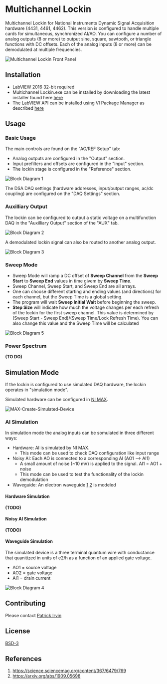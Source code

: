 # Multichannel Lockin

Multichannel Lockin for National Instruments Dynamic Signal Acquisition hardware (4431, 4461, 4462). This version is configured to handle multiple cards for simultaneous, synchronized AI/AO. You can configure a number of analog outputs (8 or more) to output sine, square, sawtooth, or triangle functions with DC offsets. Each of the analog inputs (8 or more) can be demodulated at multiple frequencies.

![Multichannel Lockin Front Panel](images/Lockin-Front-Panel.png)

## Installation
- LabVIEW 2016 32-bit required
- Multichannel Lockin.exe can be installed by downloading the latest installer found here [here](https://github.com/levylabpitt/Multichannel-Lockin/releases/latest)
- The LabVIEW API can be installed using VI Package Manager as described [here](https://levylabpitt.github.io/)

## Usage
### Basic Usage

The main controls are found on the "AO/REF Setup" tab:
- Analog outputs are configured in the "Output" section.
- Input prefilters and offsets are configured in the "Input" section.
- The lockin stage is configured in the "Reference" section.

![Block Diagram 1](images/Lockin-Block-Diagram-1.png)

The DSA DAQ settings (hardware addresses, input/output ranges, ac/dc coupling) are configured on the "DAQ Settings" section.

### Auxilliary Output

The lockin can be configured to output a static voltage on a multifunction DAQ in the "Auxilliary Output" section of the "AUX" tab. 

![Block Diagram 2](images/Lockin-Block-Diagram-2.png)

A demodulated lockin signal can also be routed to another analog output.

![Block Diagram 3](images/Lockin-Block-Diagram-3.png)

### Sweep Mode

- Sweep Mode will ramp a DC offset of **Sweep Channel** from the **Sweep Start** to **Sweep End** values in time givem by **Sweep Time**.
- Sweep Channel, Sweep Start, and Sweep End are all arrays.
- One can choose different starting and ending values (and directions) for each channel, but the Sweep Time is a global setting.
- The program will wait **Sweep Initial Wait** before beginning the sweep.
- **Step Size** will indicate how much the voltage changes per each refresh of the lockin for the first sweep channel. This value is determined by (Sweep Start - Sweep End)/(Sweep Time/Lock Refresh Time). You can also change this value and the Sweep Time will be calculated

![Block Diagram 5](images/Lockin-Block-Diagram-5.png)

### Power Spectrum

**(TO DO)**

## Simulation Mode

If the lockin is configured to use simulated DAQ hardware, the lockin operates in "simulation mode".

Simulated hardware can be configured in [NI MAX](http://www.ni.com/tutorial/3698/en/). 

![MAX-Create-Simulated-Device](images/MAX-Create-Simulated-Device.png)

### AI Simulation

In simulation mode the analog inputs can be somulated in three different ways:

- Hardware: AI is simulated by NI MAX.
  - This mode can be used to check DAQ configuration like input range
- Noisy AI: Each AO is connected to a corresponding AI (AO1 --> AI1)
  - A small amount of noise (~10 mV) is applied to the signal. AI1 = AO1 + noise
  - This mode can be used to test the functionality of the lockin demodulation
- Waveguide: An electron waveguide [1](#references) [2](#references) is modeled 

#### Hardware Simulation

**(TODO)**

#### Noisy AI Simulation

**(TODO)**

#### Waveguide Simulation
The simulated device is a three terminal quantum wire with conductance that quanitized in units of e2/h as a function of an applied gate voltage.

- AO1 = source voltage
- AO2 = gate voltage
- AI1 = drain current

![Block Diagram 4](images/Lockin-Block-Diagram-4.png)

## Contributing

Please contact [Patrick Irvin](https://github.com/ciozi137)

## License

[BSD-3](https://opensource.org/licenses/BSD-3-Clause)

## References

1. https://science.sciencemag.org/content/367/6479/769
2. https://arxiv.org/abs/1909.05698
